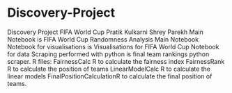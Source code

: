 # Discovery-Project
Discovery Project FIFA World Cup
Pratik Kulkarni
Shrey Parekh
Main Notebook is FIFA World Cup Randomness Analysis Main Notebook
Notebook for visualisations is Visualisations for FIFA World Cup
Notebook for data Scraping performed with python is final team rankings python scraper.
R files:
FairnessCalc R  to calculate the fairness index
FairnessRank R to calculate the position of teams
LinearModelCalc R to calculate the linear models 
FinalPositionCalculationR to calculate the final position of teams.

